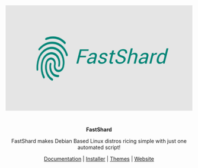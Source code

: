 ![](https://raw.githubusercontent.com/FastShard/Assets/main/FastShardBanner.jpg)
#

<div align="center"> 
<b> FastShard </b>
<p>FastShard makes Debian Based Linux distros ricing simple with just one automated script! </p>
<a href="#">Documentation</a> |
<a href="https://github.com/FastShard/Shardic">Installer</a> |
<a href="https://github.com/FastShard/Themes">Themes</a> |
<a href="#">Website</a> 

</div>